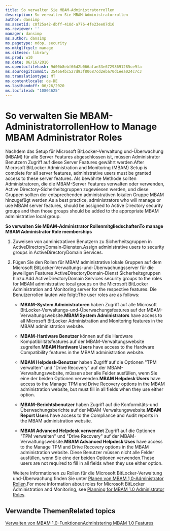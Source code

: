 ```yaml
---
title: So verwalten Sie MBAM-Administratorrollen
description: So verwalten Sie MBAM-Administratorrollen
author: dansimp
ms.assetid: c0f25a42-dbff-418d-a776-4fe23ee07d16
ms.reviewer: ''
manager: dansimp
ms.author: dansimp
ms.pagetype: mdop, security
ms.mktglfcycl: manage
ms.sitesec: library
ms.prod: w10
ms.date: 06/16/2016
ms.openlocfilehash: 9d00b8ebf66d2b066afae33e67298691285ce9fa
ms.sourcegitcommit: 354664bc527d93f80687cd2eba70d1eea024c7c3
ms.translationtype: MT
ms.contentlocale: de-DE
ms.lasthandoff: 06/26/2020
ms.locfileid: "10804625"
---
```

# <span data-ttu-id="75a6c-103">So verwalten Sie MBAM-Administratorrollen</span><span class="sxs-lookup"><span data-stu-id="75a6c-103">How to Manage MBAM Administrator Roles</span></span>


<span data-ttu-id="75a6c-104">Nachdem das Setup für Microsoft BitLocker-Verwaltung und-Überwachung (MBAM) für alle Server Features abgeschlossen ist, müssen Administrator Benutzern Zugriff auf diese Server Features gewährt werden.</span><span class="sxs-lookup"><span data-stu-id="75a6c-104">After Microsoft BitLocker Administration and Monitoring (MBAM) Setup is complete for all server features, administrative users must be granted access to these server features.</span></span> <span data-ttu-id="75a6c-105">Als bewährte Methode sollten Administratoren, die die MBAM-Server Features verwalten oder verwenden, Active Directory-Sicherheitsgruppen zugewiesen werden, und diese Gruppen sollten der entsprechenden administrativen lokalen Gruppe MBAM hinzugefügt werden.</span><span class="sxs-lookup"><span data-stu-id="75a6c-105">As a best practice, administrators who will manage or use MBAM server features, should be assigned to Active Directory security groups and then those groups should be added to the appropriate MBAM administrative local group.</span></span>

**<span data-ttu-id="75a6c-106">So verwalten Sie MBAM-Administrator Rollenmitgliedschaften</span><span class="sxs-lookup"><span data-stu-id="75a6c-106">To manage MBAM Administrator Role memberships</span></span>**

1.  <span data-ttu-id="75a6c-107">Zuweisen von administrativen Benutzern zu Sicherheitsgruppen in ActiveDirectoryDomain-Diensten.</span><span class="sxs-lookup"><span data-stu-id="75a6c-107">Assign administrative users to security groups in ActiveDirectoryDomain Services.</span></span>

2.  <span data-ttu-id="75a6c-108">Fügen Sie den Rollen für MBAM administrative lokale Gruppen auf dem Microsoft BitLocker-Verwaltungs-und-Überwachungsserver für die jeweiligen Features ActiveDirectoryDomain-Dienst Sicherheitsgruppen hinzu.</span><span class="sxs-lookup"><span data-stu-id="75a6c-108">Add ActiveDirectoryDomain Services security groups to the roles for MBAM administrative local groups on the Microsoft BitLocker Administration and Monitoring server for the respective features.</span></span> <span data-ttu-id="75a6c-109">Die Benutzerrollen lauten wie folgt:</span><span class="sxs-lookup"><span data-stu-id="75a6c-109">The user roles are as follows:</span></span>

    -   <span data-ttu-id="75a6c-110">**MBAM-System Administratoren** haben Zugriff auf alle Microsoft BitLocker-Verwaltungs-und-Überwachungsfeatures auf der MBAM-Verwaltungswebsite.</span><span class="sxs-lookup"><span data-stu-id="75a6c-110">**MBAM System Administrators** have access to all Microsoft BitLocker Administration and Monitoring features in the MBAM administration website.</span></span>

    -   <span data-ttu-id="75a6c-111">**MBAM-Hardware Benutzer** können auf die Hardware Kompatibilitätsfeatures auf der MBAM-Verwaltungswebsite zugreifen.</span><span class="sxs-lookup"><span data-stu-id="75a6c-111">**MBAM Hardware Users** have access to the Hardware Compatibility features in the MBAM administration website.</span></span>

    -   <span data-ttu-id="75a6c-112">**MBAM Helpdesk-Benutzer** haben Zugriff auf die Optionen "TPM verwalten" und "Drive Recovery" auf der MBAM-Verwaltungswebsite, müssen aber alle Felder ausfüllen, wenn Sie eine der beiden Optionen verwenden.</span><span class="sxs-lookup"><span data-stu-id="75a6c-112">**MBAM Helpdesk Users** have access to the Manage TPM and Drive Recovery options in the MBAM administration website, but must fill in all fields when they use either option.</span></span>

    -   <span data-ttu-id="75a6c-113">**MBAM-Berichtsbenutzer** haben Zugriff auf die Konformitäts-und Überwachungsberichte auf der MBAM-Verwaltungswebsite.</span><span class="sxs-lookup"><span data-stu-id="75a6c-113">**MBAM Report Users** have access to the Compliance and Audit reports in the MBAM administration website.</span></span>

    -   <span data-ttu-id="75a6c-114">**MBAM Advanced Helpdesk verwendet** Zugriff auf die Optionen "TPM verwalten" und "Drive Recovery" auf der MBAM-Verwaltungswebsite.</span><span class="sxs-lookup"><span data-stu-id="75a6c-114">**MBAM Advanced Helpdesk Uses** have access to the Manage TPM and Drive Recovery options in the MBAM administration website.</span></span> <span data-ttu-id="75a6c-115">Diese Benutzer müssen nicht alle Felder ausfüllen, wenn Sie eine der beiden Optionen verwenden.</span><span class="sxs-lookup"><span data-stu-id="75a6c-115">These users are not required to fill in all fields when they use either option.</span></span>

    <span data-ttu-id="75a6c-116">Weitere Informationen zu Rollen für die Microsoft BitLocker-Verwaltung und-Überwachung finden Sie unter [Planen von MBAM 1,0-Administrator Rollen](planning-for-mbam-10-administrator-roles.md).</span><span class="sxs-lookup"><span data-stu-id="75a6c-116">For more information about roles for Microsoft BitLocker Administration and Monitoring, see [Planning for MBAM 1.0 Administrator Roles](planning-for-mbam-10-administrator-roles.md).</span></span>

## <span data-ttu-id="75a6c-117">Verwandte Themen</span><span class="sxs-lookup"><span data-stu-id="75a6c-117">Related topics</span></span>


[<span data-ttu-id="75a6c-118">Verwalten von MBAM 1.0-Funktionen</span><span class="sxs-lookup"><span data-stu-id="75a6c-118">Administering MBAM 1.0 Features</span></span>](administering-mbam-10-features.md)

 

 





